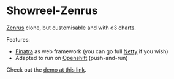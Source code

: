 # Showreel-Zenrus

[Zenrus](http://zenrus.ru/) clone, but customisable and with d3 charts.

Features:

 * [Finatra](http://finatra.info/) as web framework (you can go full [Netty](http://netty.io/) if you wish)
 * Adapted to run on [Openshift](https://www.openshift.com/) (push-and-run)

Check out the [demo at this link](http://zenrus-ilyamur.rhcloud.com/).
